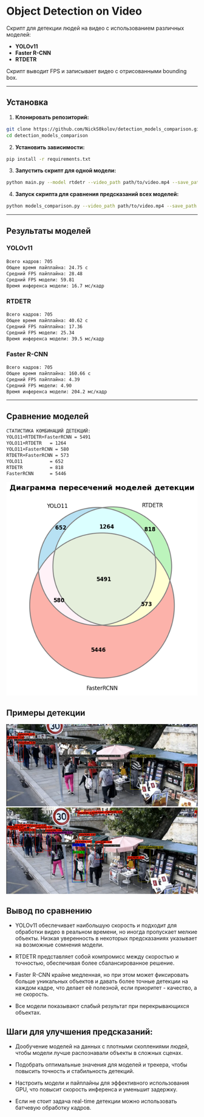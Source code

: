# Object Detection on Video

Скрипт для детекции людей на видео с использованием различных моделей:

* **YOLOv11**
* **Faster R-CNN**
* **RTDETR**

Скрипт выводит FPS и записывает видео с отрисованными bounding box.

---

## Установка

1. **Клонировать репозиторий:**

```bash
git clone https://github.com/NickS0kolov/detection_models_comparison.git
cd detection_models_comparison
```

2. **Установить зависимости:**

```bash
pip install -r requirements.txt
```

3. **Запустить скрипт для одной модели:**

```bash
python main.py --model rtdetr --video_path path/to/video.mp4 --save_path path/to/output.mp4
```

4. **Запуск скрипта для сравнения предсказаний всех моделей:**

```bash
python models_comparison.py --video_path path/to/video.mp4 --save_path path/to/output.mp4
```

---

## Результаты моделей

### YOLOv11

```
Всего кадров: 705
Общее время пайплайна: 24.75 с
Средний FPS пайплайна: 28.48
Средний FPS модели: 59.81
Время инференса модели: 16.7 мс/кадр
```

### RTDETR

```
Всего кадров: 705
Общее время пайплайна: 40.62 с
Средний FPS пайплайна: 17.36
Средний FPS модели: 25.34
Время инференса модели: 39.5 мс/кадр
```

### Faster R-CNN

```
Всего кадров: 705
Общее время пайплайна: 160.66 с
Средний FPS пайплайна: 4.39
Средний FPS модели: 4.90
Время инференса модели: 204.2 мс/кадр
```

---

## Сравнение моделей
```
СТАТИСТИКА КОМБИНАЦИЙ ДЕТЕКЦИЙ:
YOLO11+RTDETR+FasterRCNN = 5491
YOLO11+RTDETR   = 1264
YOLO11+FasterRCNN = 580
RTDETR+FasterRCNN = 573
YOLO11          = 652
RTDETR          = 818
FasterRCNN      = 5446
```

![Диаграмма пересечений моделей детекции](examples/eulerr.png)
## Примеры детекции

![Пример детекции](examples/Screenshot%202025-10-27%20012632.png)
![Пример детекции](examples/Screenshot%202025-10-27%20012649.png)

## Вывод по сравнению

- YOLOv11 обеспечивает наибольшую скорость и подходит для обработки видео в реальном времени, но иногда пропускает мелкие объекты. Низкая уверенность в некоторых предсказаниях указывает на возможные сомнения модели.

- RTDETR представляет собой компромисс между скоростью и точностью, обеспечивая более сбалансированное решение.

- Faster R-CNN крайне медленная, но при этом может фиксировать больше уникальных объектов и давать более точные детекции на каждом кадре, что делает её полезной, если приоритет - качество, а не скорость.

- Все модели показывают слабый результат при перекрывающихся объектах.

## Шаги для улучшения предсказаний:

- Дообучение моделей на данных с плотными скоплениями людей, чтобы модели лучше распознавали объекты в сложных сценах.

- Подобрать оптимальные значения для моделей и трекера, чтобы повысить точность и стабильность детекций.

- Настроить модели и пайплайны для эффективного использования GPU, что повысит скорость инференса и уменьшит задержку.

- Если не стоит задача real-time детекции можно использовать батчевую обработку кадров.
